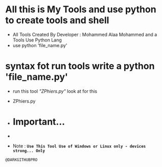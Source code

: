 # All this is My Tools and use python to create tools and shell

- All Tools Created By Developer : Mohammed Alaa Mohammed and a Tools Use Python Lang
- use python 'file_name.py'



# syntax fot run tools write a python 'file_name.py'

* run this tool *"ZPhiers.py"* look at for this
- ZPhiers.py

- # Important...
- 
-  Note : **```Use This Tool Use of Windows or Linux only - devices strong... Only```**
 


```@DARKGITHUBPRO```

